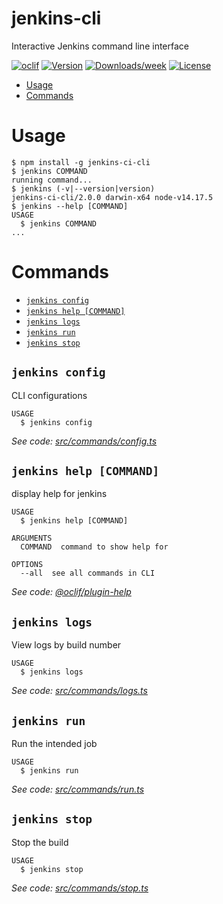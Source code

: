 jenkins-cli
===========

Interactive Jenkins command line interface

[![oclif](https://img.shields.io/badge/cli-oclif-brightgreen.svg)](https://oclif.io)
[![Version](https://img.shields.io/npm/v/jenkins-cli.svg)](https://npmjs.org/package/jenkins-cli)
[![Downloads/week](https://img.shields.io/npm/dw/jenkins-cli.svg)](https://npmjs.org/package/jenkins-cli)
[![License](https://img.shields.io/npm/l/jenkins-cli.svg)](https://github.com/mittalakshay6/jenkins-cli/blob/master/package.json)

<!-- toc -->
* [Usage](#usage)
* [Commands](#commands)
<!-- tocstop -->
# Usage
<!-- usage -->
```sh-session
$ npm install -g jenkins-ci-cli
$ jenkins COMMAND
running command...
$ jenkins (-v|--version|version)
jenkins-ci-cli/2.0.0 darwin-x64 node-v14.17.5
$ jenkins --help [COMMAND]
USAGE
  $ jenkins COMMAND
...
```
<!-- usagestop -->
# Commands
<!-- commands -->
* [`jenkins config`](#jenkins-config)
* [`jenkins help [COMMAND]`](#jenkins-help-command)
* [`jenkins logs`](#jenkins-logs)
* [`jenkins run`](#jenkins-run)
* [`jenkins stop`](#jenkins-stop)

## `jenkins config`

CLI configurations

```
USAGE
  $ jenkins config
```

_See code: [src/commands/config.ts](https://github.com/mittalakshay6/jenkins-cli/blob/v2.0.0/src/commands/config.ts)_

## `jenkins help [COMMAND]`

display help for jenkins

```
USAGE
  $ jenkins help [COMMAND]

ARGUMENTS
  COMMAND  command to show help for

OPTIONS
  --all  see all commands in CLI
```

_See code: [@oclif/plugin-help](https://github.com/oclif/plugin-help/blob/v3.2.3/src/commands/help.ts)_

## `jenkins logs`

View logs by build number

```
USAGE
  $ jenkins logs
```

_See code: [src/commands/logs.ts](https://github.com/mittalakshay6/jenkins-cli/blob/v2.0.0/src/commands/logs.ts)_

## `jenkins run`

Run the intended job

```
USAGE
  $ jenkins run
```

_See code: [src/commands/run.ts](https://github.com/mittalakshay6/jenkins-cli/blob/v2.0.0/src/commands/run.ts)_

## `jenkins stop`

Stop the build

```
USAGE
  $ jenkins stop
```

_See code: [src/commands/stop.ts](https://github.com/mittalakshay6/jenkins-cli/blob/v2.0.0/src/commands/stop.ts)_
<!-- commandsstop -->
